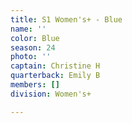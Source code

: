 ```yaml
---
title: S1 Women's+ - Blue
name: ''
color: Blue
season: 24
photo: ''
captain: Christine H
quarterback: Emily B
members: []
division: Women's+

---
```

